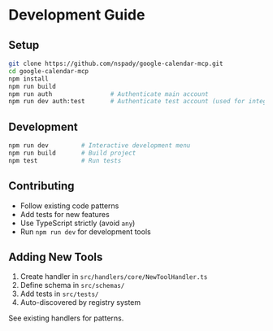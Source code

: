 # Development Guide

## Setup

```bash
git clone https://github.com/nspady/google-calendar-mcp.git
cd google-calendar-mcp
npm install
npm run build
npm run auth                # Authenticate main account
npm run dev auth:test       # Authenticate test account (used for integration tests) 
```

## Development

```bash
npm run dev         # Interactive development menu
npm run build       # Build project  
npm test            # Run tests
```

## Contributing

- Follow existing code patterns
- Add tests for new features  
- Use TypeScript strictly (avoid `any`)
- Run `npm run dev` for development tools

## Adding New Tools

1. Create handler in `src/handlers/core/NewToolHandler.ts`
2. Define schema in `src/schemas/`  
3. Add tests in `src/tests/`
4. Auto-discovered by registry system

See existing handlers for patterns.